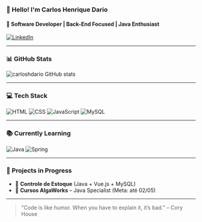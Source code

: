 ### 👋 Hello! I'm Carlos Henrique Dario  
#### 🚀 Software Developer | Back-End Focused | Java Enthusiast

[![LinkedIn](https://img.shields.io/badge/-Carlos%20Henrique%20Dario-0077B5?style=for-the-badge&logo=linkedin&logoColor=white)](https://www.linkedin.com/in/carlos-henrique-batista-dario-9883671aa/)

---

### 📊 GitHub Stats

![carloshdario GitHub stats](https://github-readme-stats.vercel.app/api?username=carloshdario&show_icons=true&theme=radical)

---

### 💻 Tech Stack

<div style="display: inline_block">
  <img align="center" alt="HTML" src="https://img.shields.io/badge/HTML5-E34F26?style=for-the-badge&logo=html5&logoColor=white"/>
  <img align="center" alt="CSS" src="https://img.shields.io/badge/CSS3-1572B6?style=for-the-badge&logo=css3&logoColor=white"/>
  <img align="center" alt="JavaScript" src="https://img.shields.io/badge/JavaScript-F7DF1E?style=for-the-badge&logo=javascript&logoColor=black"/>
  <img align="center" alt="MySQL" src="https://img.shields.io/badge/MySQL-00758F?style=for-the-badge&logo=mysql&logoColor=white"/>
</div>

---

### 📚 Currently Learning

<div style="display: inline_block">
  <img align="center" alt="Java" src="https://img.shields.io/badge/Java-ED8B00?style=for-the-badge&logo=openjdk&logoColor=white"/>
  <img align="center" alt="Spring" src="https://img.shields.io/badge/Spring-6DB33F?style=for-the-badge&logo=spring&logoColor=white"/>
</div>

---

### 🚧 Projects in Progress

- 🔧 **Controle de Estoque** (Java + Vue.js + MySQL)
- 🧠 **Cursos AlgaWorks** – Java Specialist (Meta: até 02/05)

---

> "Code is like humor. When you have to explain it, it’s bad." – Cory House

